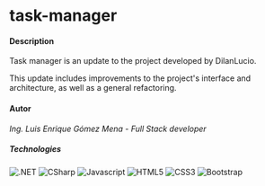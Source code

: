 # task-manager

#### Description
Task manager is an update to the project developed by DilanLucio.

This update includes improvements to the project's interface and architecture, as well as a general refactoring.

#### Autor

*Ing. Luis Enrique Gómez Mena - Full Stack developer* 

##### Technologies
<div style="display: inline-block;">
   <img alt=".NET" src="https://img.shields.io/badge/.NET-5C2D91?style=for-the-badge&logo=.net&logoColor=white"> 
   <img alt="CSharp" src="https://img.shields.io/badge/C%23-239120?style=for-the-badge&logo=c-sharp&logoColor=white"> 
   <img alt="Javascript" src="https://img.shields.io/badge/JS-F7DF1E?style=for-the-badge&logo=javascript&logoColor=black"> 
   <img alt="HTML5" src="https://img.shields.io/badge/HTML5-E34F26?style=for-the-badge&logo=html5&logoColor=white"> 
   <img alt="CSS3" src="https://img.shields.io/badge/CSS3-1572B6?style=for-the-badge&logo=css3&logoColor=white"> 
   <img alt="Bootstrap" src="https://img.shields.io/badge/Bootstrap-563D7C?style=for-the-badge&logo=bootstrap&logoColor=white"> 
 </div>